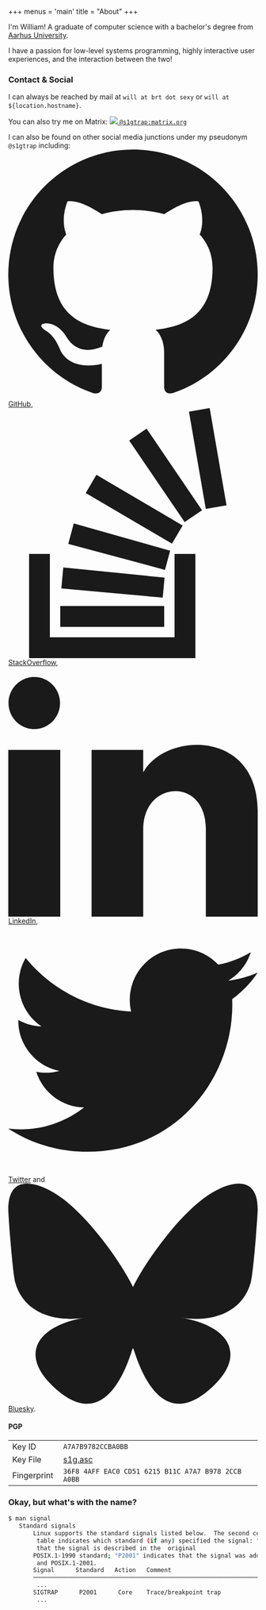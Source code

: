 +++
menus = 'main'
title = "About"
+++

I'm William! A graduate of computer science with a bachelor's degree from [Aarhus University](https://www.au.dk/en).

I have a passion for low-level systems programming, highly interactive user experiences, and the interaction between the two!

### Contact & Social

I can always be reached by mail at `will at brt dot sexy` or `will at ${location.hostname}`.

You can also try me on Matrix:
<a class="no-underline" href="https://matrix.to/#/@s1gtrap:matrix.org"><img class="inline w-4 h-4" src="https://matrix.org/assets/favicon.svg" /> `@s1gtrap:matrix.org`</a>

I can also be found on other social media junctions under my pseudonym `@s1gtrap` including:
[<svg
  xmlns="http://www.w3.org/2000/svg"
  class="inline h-4 w-4"
  fill="currentColor"
  viewBox="0 0 24 24">
<path
    d="M12 0c-6.626 0-12 5.373-12 12 0 5.302 3.438 9.8 8.207 11.387.599.111.793-.261.793-.577v-2.234c-3.338.726-4.033-1.416-4.033-1.416-.546-1.387-1.333-1.756-1.333-1.756-1.089-.745.083-.729.083-.729 1.205.084 1.839 1.237 1.839 1.237 1.07 1.834 2.807 1.304 3.492.997.107-.775.418-1.305.762-1.604-2.665-.305-5.467-1.334-5.467-5.931 0-1.311.469-2.381 1.236-3.221-.124-.303-.535-1.524.117-3.176 0 0 1.008-.322 3.301 1.23.957-.266 1.983-.399 3.003-.404 1.02.005 2.047.138 3.006.404 2.291-1.552 3.297-1.23 3.297-1.23.653 1.653.242 2.874.118 3.176.77.84 1.235 1.911 1.235 3.221 0 4.609-2.807 5.624-5.479 5.921.43.372.823 1.102.823 2.222v3.293c0 .319.192.694.801.576 4.765-1.589 8.199-6.086 8.199-11.386 0-6.627-5.373-12-12-12z" />
</svg> GitHub](https://github.com/s1gtrap/), [<svg
  xmlns="http://www.w3.org/2000/svg"
  class="inline h-4 w-4"
  fill="currentColor"
  viewBox="0 0 24 24">
<path
    d="M15 21h-10v-2h10v2zm6-11.665l-1.621-9.335-1.993.346 1.62 9.335 1.994-.346zm-5.964 6.937l-9.746-.975-.186 2.016 9.755.879.177-1.92zm.538-2.587l-9.276-2.608-.526 1.954 9.306 2.5.496-1.846zm1.204-2.413l-8.297-4.864-1.029 1.743 8.298 4.865 1.028-1.744zm1.866-1.467l-5.339-7.829-1.672 1.14 5.339 7.829 1.672-1.14zm-2.644 4.195v8h-12v-8h-2v10h16v-10h-2z" />
</svg> StackOverflow](https://stackoverflow.com/users/5479994/s1gtrap), [<svg
  xmlns="http://www.w3.org/2000/svg"
  class="inline h-4 w-4"
  fill="currentColor"
  viewBox="0 0 24 24">
<path
    d="M4.98 3.5c0 1.381-1.11 2.5-2.48 2.5s-2.48-1.119-2.48-2.5c0-1.38 1.11-2.5 2.48-2.5s2.48 1.12 2.48 2.5zm.02 4.5h-5v16h5v-16zm7.982 0h-4.968v16h4.969v-8.399c0-4.67 6.029-5.052 6.029 0v8.399h4.988v-10.131c0-7.88-8.922-7.593-11.018-3.714v-2.155z" />
</svg> LinkedIn](https://www.linkedin.com/in/s1gtrap/), [<svg
  xmlns="http://www.w3.org/2000/svg"
  class="inline h-4 w-4"
  fill="currentColor"
  viewBox="0 0 24 24">
<path
    d="M24 4.557c-.883.392-1.832.656-2.828.775 1.017-.609 1.798-1.574 2.165-2.724-.951.564-2.005.974-3.127 1.195-.897-.957-2.178-1.555-3.594-1.555-3.179 0-5.515 2.966-4.797 6.045-4.091-.205-7.719-2.165-10.148-5.144-1.29 2.213-.669 5.108 1.523 6.574-.806-.026-1.566-.247-2.229-.616-.054 2.281 1.581 4.415 3.949 4.89-.693.188-1.452.232-2.224.084.626 1.956 2.444 3.379 4.6 3.419-2.07 1.623-4.678 2.348-7.29 2.04 2.179 1.397 4.768 2.212 7.548 2.212 9.142 0 14.307-7.721 13.995-14.646.962-.695 1.797-1.562 2.457-2.549z" />
</svg> Twitter](https://twitter.com/s1gtrap) and [<svg class="inline h-4 w-4" xmlns="http://www.w3.org/2000/svg" fill="none" viewBox="0 0 568 501"><title>Bluesky butterfly logo</title><path fill="currentColor" d="M123.121 33.664C188.241 82.553 258.281 181.68 284 234.873c25.719-53.192 95.759-152.32 160.879-201.21C491.866-1.611 568-28.906 568 57.947c0 17.346-9.945 145.713-15.778 166.555-20.275 72.453-94.155 90.933-159.875 79.748C507.222 323.8 536.444 388.56 473.333 453.32c-119.86 122.992-172.272-30.859-185.702-70.281-2.462-7.227-3.614-10.608-3.631-7.733-.017-2.875-1.169.506-3.631 7.733-13.43 39.422-65.842 193.273-185.702 70.281-63.111-64.76-33.89-129.52 80.986-149.071-65.72 11.185-139.6-7.295-159.875-79.748C9.945 203.659 0 75.291 0 57.946 0-28.906 76.135-1.612 123.121 33.664Z"></path></svg> Bluesky](https://bsky.app/profile/s1g.bsky.social).

#### PGP

|                   |                                                     |
| ----------------- | --------------------------------------------------- |
| Key ID            | `A7A7B9782CCBA0BB`                                  |
| Key File          | [s1g.asc](/s1g.asc)                                 |
| Fingerprint&nbsp; | `36F8 4AFF EAC0 CD51 6215 B11C A7A7 B978 2CCB A0BB` |

### Okay, but what's with the name?

```bash
$ man signal
   Standard signals
       Linux supports the standard signals listed below.  The second column of the
        table indicates which standard (if any) specified the signal: "P1990" indicates
        that the signal is described in the  original
       POSIX.1-1990 standard; "P2001" indicates that the signal was added in SUSv2
        and POSIX.1-2001.
       Signal      Standard   Action   Comment
       ────────────────────────────────────────────────────────────────────────
        ...
       SIGTRAP      P2001      Core    Trace/breakpoint trap
        ...
```

